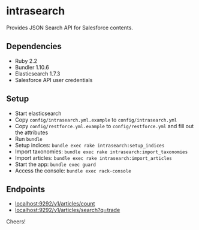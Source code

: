 # intrasearch

Provides JSON Search API for Salesforce contents.

## Dependencies

- Ruby 2.2
- Bundler 1.10.6
- Elasticsearch 1.7.3
- Salesforce API user credentials

## Setup

- Start elasticsearch
- Copy `config/intrasearch.yml.example` to `config/intrasearch.yml`
- Copy `config/restforce.yml.example` to `config/restforce.yml` and fill out the attributes
- Run `bundle`
- Setup indices: `bundle exec rake intrasearch:setup_indices`
- Import taxonomies: `bundle exec rake intrasearch:import_taxonomies`
- Import articles: `bundle exec rake intrasearch:import_articles`
- Start the app: `bundle exec guard`
- Access the console: `bundle exec rack-console`

## Endpoints

- [localhost:9292/v1/articles/count](http://localhost:9292/v1/articles/count)
- [localhost:9292/v1/articles/search?q=trade](http://localhost:9292/v1/articles/search?q=trade)

Cheers!
